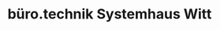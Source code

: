 ---
title: "büro.technik Systemhaus Witt"
url: /wesseln/buero-technik-systemhaus-witt/
shop: Computer
---